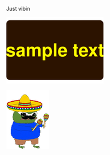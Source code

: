 Just vibin

![](https://raw.githubusercontent.com/makalkin/makalkin/49ab5e4f43f52bcdf6e9dc5e95804f828dd25022/test.svg)

![](https://raw.githubusercontent.com/makalkin/makalkin/main/pepe-maracas-peepo-maracas.gif)


